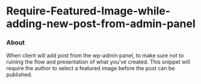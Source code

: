 # Require-Featured-Image-while-adding-new-post-from-admin-panel

### About ###

When client will add post from the wp-admin panel, to make sure not to ruining the flow and presentation of what you’ve created. 
This snippet will require the author to select a featured image before the post can be published.
